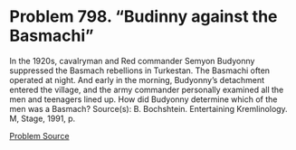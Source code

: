 # Problem 798. “Budinny against the Basmachi”

In the 1920s, cavalryman and Red commander Semyon Budyonny suppressed the Basmach rebellions in Turkestan. The Basmachi often operated at night. And early in the morning, Budyonny’s detachment entered the village, and the army commander personally examined all the men and teenagers lined up. How did Budyonny determine which of the men was a Basmach? Source(s): B. Bochshtein. Entertaining Kremlinology. M, Stage, 1991, p.

[Problem Source](https://www.trizland.ru/tasks/5398/)